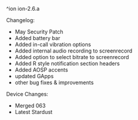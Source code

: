^ion
ion-2.6.a

 Changelog:
- May Security Patch
- Added battery bar
- Added in-call vibration options
- Added internal audio recording to screenrecord
- Added option to select bitrate to screenrecord
- Added R style notification section headers
- Added AOSP accents
- updated GApps
- other bug fixes & improvements

 Device Changes:
- Merged 063
- Latest Stardust
